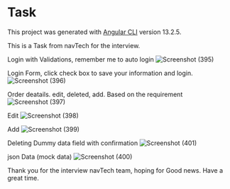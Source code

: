# Task

This project was generated with [Angular CLI](https://github.com/angular/angular-cli) version 13.2.5.

This is a Task from navTech for the interview.

Login with Validations, remember me to auto login
![Screenshot (395)](https://user-images.githubusercontent.com/94112233/167514218-72f32c14-bbbe-402c-b4cf-69b3716f6572.png)

Login Form, click check box to save your information and login.
![Screenshot (396)](https://user-images.githubusercontent.com/94112233/167514227-3e548dfb-4927-47f7-a562-729ba0eecf9b.png)


Order deatails. edit, deleted, add. Based on the requirement
![Screenshot (397)](https://user-images.githubusercontent.com/94112233/167514235-39ee8740-47d0-46fe-ae90-97c16ab681ac.png)

Edit
![Screenshot (398)](https://user-images.githubusercontent.com/94112233/167514256-d14dc514-00df-48fd-baba-ac30ce21590a.png)

Add
![Screenshot (399)](https://user-images.githubusercontent.com/94112233/167514272-f7a919af-f50a-424c-9ddd-c548b7365f8a.png)

Deleting Dummy data field with confirmation
![Screenshot (401)](https://user-images.githubusercontent.com/94112233/167561713-5be936d5-2e99-4e0f-bb89-a3be839de907.png)



json Data (mock data)
![Screenshot (400)](https://user-images.githubusercontent.com/94112233/167514286-cf3412fc-b23d-432c-afc2-88a8b8962c1e.png)



Thank you for the interview navTech team, hoping for Good news. Have a great time.












